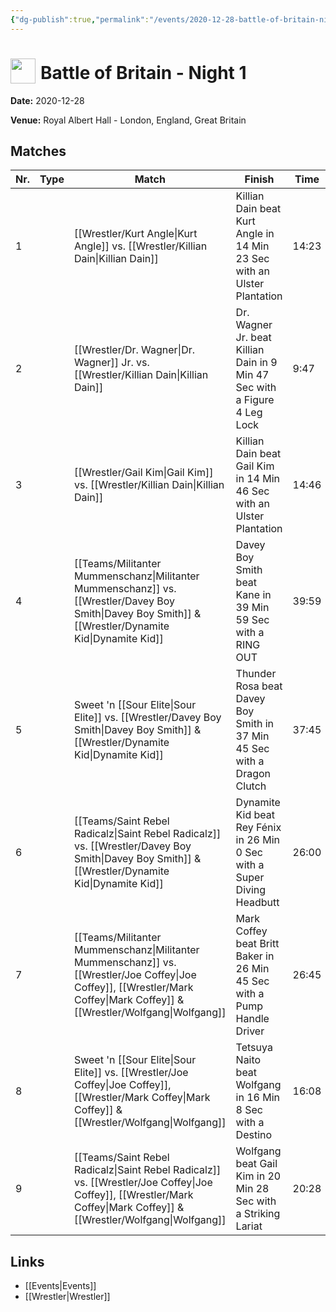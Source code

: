 ```yaml
---
{"dg-publish":true,"permalink":"/events/2020-12-28-battle-of-britain-night-1/","title":"Battle of Britain - Night 1","noteIcon":"","created":"2025-08-11T09:30:58.745+02:00"}
---
```



# <img src="z_Images/ChokeSlam.png" width="40" style="vertical-align:bottom; margin-right:8px;">**Battle of Britain - Night 1**

**Date:** 2020-12-28

**Venue:** Royal Albert Hall - London, England, Great Britain

## Matches

| Nr. | Type | Match | Finish | Time | Rating | Score |
|-----|------|-------|--------|------|--------|-------|
| 1 |  | [[Wrestler/Kurt Angle\|Kurt Angle]] vs. [[Wrestler/Killian Dain\|Killian Dain]] | Killian Dain beat Kurt Angle in 14 Min 23 Sec with an Ulster Plantation | 14:23 | ★★★★1/4 | 89 |
| 2 |  | [[Wrestler/Dr. Wagner\|Dr. Wagner]] Jr. vs. [[Wrestler/Killian Dain\|Killian Dain]] | Dr. Wagner Jr. beat Killian Dain in 9 Min 47 Sec with a Figure 4 Leg Lock | 9:47 | ★★1/2 | 66 |
| 3 |  | [[Wrestler/Gail Kim\|Gail Kim]] vs. [[Wrestler/Killian Dain\|Killian Dain]] | Killian Dain beat Gail Kim in 14 Min 46 Sec with an Ulster Plantation | 14:46 | ★★★★1/4 | 88 |
| 4 |  | [[Teams/Militanter Mummenschanz\|Militanter Mummenschanz]] vs. [[Wrestler/Davey Boy Smith\|Davey Boy Smith]] & [[Wrestler/Dynamite Kid\|Dynamite Kid]] | Davey Boy Smith beat Kane in 39 Min 59 Sec with a RING OUT | 39:59 | ★★★★3/4 | 98 |
| 5 |  | Sweet 'n [[Sour Elite\|Sour Elite]] vs. [[Wrestler/Davey Boy Smith\|Davey Boy Smith]] & [[Wrestler/Dynamite Kid\|Dynamite Kid]] | Thunder Rosa beat Davey Boy Smith in 37 Min 45 Sec with a Dragon Clutch | 37:45 | ★★★★3/4 | 98 |
| 6 |  | [[Teams/Saint Rebel Radicalz\|Saint Rebel Radicalz]] vs. [[Wrestler/Davey Boy Smith\|Davey Boy Smith]] & [[Wrestler/Dynamite Kid\|Dynamite Kid]] | Dynamite Kid beat Rey Fénix in 26 Min 0 Sec with a Super Diving Headbutt | 26:00 | ★★★★★ | 100 |
| 7 |  | [[Teams/Militanter Mummenschanz\|Militanter Mummenschanz]] vs. [[Wrestler/Joe Coffey\|Joe Coffey]], [[Wrestler/Mark Coffey\|Mark Coffey]] & [[Wrestler/Wolfgang\|Wolfgang]] | Mark Coffey beat Britt Baker in 26 Min 45 Sec with a Pump Handle Driver | 26:45 | ★★★★3/4 | 96 |
| 8 |  | Sweet 'n [[Sour Elite\|Sour Elite]] vs. [[Wrestler/Joe Coffey\|Joe Coffey]], [[Wrestler/Mark Coffey\|Mark Coffey]] & [[Wrestler/Wolfgang\|Wolfgang]] | Tetsuya Naito beat Wolfgang in 16 Min 8 Sec with a Destino | 16:08 | ★★★1/4 | 74 |
| 9 |  | [[Teams/Saint Rebel Radicalz\|Saint Rebel Radicalz]] vs. [[Wrestler/Joe Coffey\|Joe Coffey]], [[Wrestler/Mark Coffey\|Mark Coffey]] & [[Wrestler/Wolfgang\|Wolfgang]] | Wolfgang beat Gail Kim in 20 Min 28 Sec with a Striking Lariat | 20:28 | ★★★3/4 | 81 |

## Links
- [[Events\|Events]]
- [[Wrestler\|Wrestler]]
